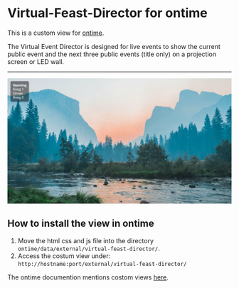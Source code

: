 # Virtual-Feast-Director for ontime
This is a custom view for [ontime](https://github.com/cpvalente/ontime).

The Virtual Event Director is designed for live events to show the current public event and the next three public events (title only) on a projection screen or LED wall.

---
![example screenshot](doc/example.png)

## How to install the view in ontime
1. Move the html css and js file into the directory `ontime/data/external/virtual-feast-director/`.
2. Access the costum view under: `http://hostname:port/external/virtual-feast-director/`

The ontime documention mentions costom views [here](https://docs.getontime.no/features/custom-views/).